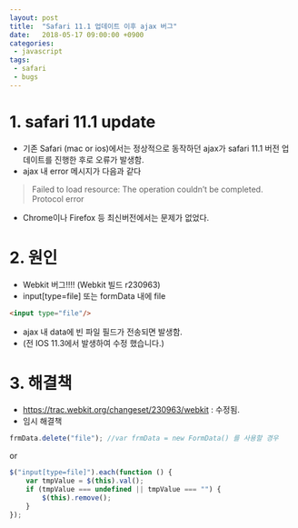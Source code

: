 ```yaml
---
layout: post
title:  "Safari 11.1 업데이트 이후 ajax 버그"
date:   2018-05-17 09:00:00 +0900
categories:
 - javascript
tags: 
 - safari
 - bugs
---
```

# 1. safari 11.1 update
- 기존 Safari (mac or ios)에서는 정상적으로 동작하던 ajax가 safari 11.1 버전 업데이트를 진행한 후로 오류가 발생함.
- ajax 내 error 메시지가 다음과 같다

> Failed to load resource: The operation couldn’t be completed. Protocol error

- Chrome이나 Firefox 등 최신버전에서는 문제가 없었다.

# 2. 원인 
- Webkit 버그!!!! (Webkit 빌드 r230963)
- input[type=file] 또는 formData 내에 file 

```html
<input type="file"/>
```

- ajax 내 data에 빈 파일 필드가 전송되면 발생함.
- (전 IOS 11.3에서 발생하여 수정 했습니다.)

# 3. 해결책
- https://trac.webkit.org/changeset/230963/webkit : 수정됨.
- 임시 해결책

```javascript
frmData.delete("file"); //var frmData = new FormData() 를 사용할 경우
```

or

```javascript
$("input[type=file]").each(function () {
    var tmpValue = $(this).val();
    if (tmpValue === undefined || tmpValue === "") {
        $(this).remove();
    }
});
```

